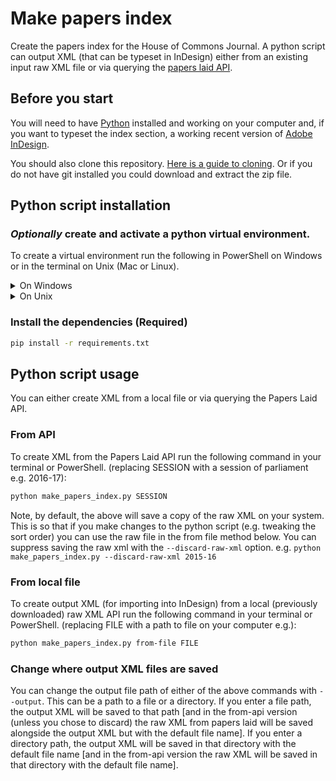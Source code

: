 # Make papers index
Create the papers index for the House of Commons Journal. A python script can output XML (that can be typeset in InDesign) either from an existing input raw XML file or via querying the [papers laid API](http://services.paperslaid.parliament.uk/).


## Before you start
You will need to have [Python](https://www.python.org/downloads/) installed and working on your computer and, if you want to typeset the index section, a working recent version of [Adobe InDesign](https://www.adobe.com/products/indesign.html).

You should also clone this repository. [Here is a guide to cloning](https://www.youtube.com/watch?v=CKcqniGu3tA). Or if you do not have git installed you could download and extract the zip file.

## Python script installation
### *Optionally* create and activate a python virtual environment.
To create a virtual environment run the following in PowerShell on Windows or in the terminal on Unix (Mac or Linux).

<details>
<summary>On Windows</summary>

Create:
```bash
python -m venv venv
```

To activate on Windows, run:
```powershell
venv\Scripts\Activate.ps1
```

If you run into permission trouble, [this article](https://dev.to/aka_anoop/enabling-virtualenv-in-windows-powershell-ka3) may help.
</details>

<details>
<summary>On Unix</summary>

Create:
```bash
python3 -m venv venv
```

To activate on Unix, run:
```bash
source venv/bin/activate
```
</details>

### Install the dependencies (Required)
```bash
pip install -r requirements.txt
```

## Python script usage
You can either create XML from a local file or via querying the Papers Laid API.

### From API
To create XML from the Papers Laid API run the following command in your terminal or PowerShell. (replacing SESSION with a session of parliament e.g. 2016-17):
```bash
python make_papers_index.py SESSION
```
Note, by default, the above will save a copy of the raw XML on your system. This is so that if you make changes to the python script (e.g. tweaking the sort order) you can use the raw file in the from file method below. You can suppress saving the raw xml with the `--discard-raw-xml` option. e.g. `python make_papers_index.py --discard-raw-xml 2015-16`

### From local file
To create output XML (for importing into InDesign) from a local (previously downloaded) raw XML API run the following command in your terminal or PowerShell. (replacing FILE with a path to file on your computer e.g.):
```bash
python make_papers_index.py from-file FILE
```

### Change where output XML files are saved
You can change the output file path of either of the above commands with `--output`. This can be a path to a file or a directory. If you enter a file path, the output XML will be saved to that path [and in the from-api version (unless you chose to discard) the raw XML from papers laid will be saved alongside the output XML but with the default file name]. If you enter a directory path, the output XML will be saved in that directory with the default file name [and in the from-api version the raw XML will be saved in that directory with the default file name].
